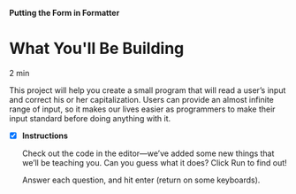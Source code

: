 **Putting the Form in Formatter**

# What You'll Be Building

2 min

This project will help you create a small program that will read a user’s input and correct his or her capitalization. Users can provide an almost infinite range of input, so it makes our lives easier as programmers to make their input standard before doing anything with it.

- [x] **Instructions**
    
    Check out the code in the editor—we’ve added some new things that we’ll be teaching you. Can you guess what it does? Click Run to find out!

    Answer each question, and hit enter (return on some keyboards).